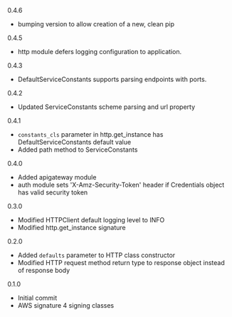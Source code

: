 0.4.6
* bumping version to allow creation of a new, clean pip

0.4.5
* http module defers logging configuration to application.

0.4.3
* DefaultServiceConstants supports parsing endpoints with ports.

0.4.2
* Updated ServiceConstants scheme parsing and url property

0.4.1
* `constants_cls` parameter in http.get_instance has DefaultServiceConstants
default value
* Added path method to ServiceConstants

0.4.0
* Added apigateway module
* auth module sets 'X-Amz-Security-Token' header if Credentials object has
valid security token

0.3.0
* Modified HTTPClient default logging level to INFO
* Modified http.get_instance signature

0.2.0
* Added `defaults` parameter to HTTP class constructor
* Modified HTTP request method return type to response object instead
of response body

0.1.0
* Initial commit
* AWS signature 4 signing classes
